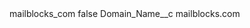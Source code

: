 <?xml version="1.0" encoding="UTF-8"?>
<CustomMetadata xmlns="http://soap.sforce.com/2006/04/metadata" xmlns:xsi="http://www.w3.org/2001/XMLSchema-instance" xmlns:xsd="http://www.w3.org/2001/XMLSchema">
    <label>mailblocks_com</label>
    <protected>false</protected>
    <values>
        <field>Domain_Name__c</field>
        <value xsi:type="xsd:string">mailblocks.com</value>
    </values>
</CustomMetadata>
